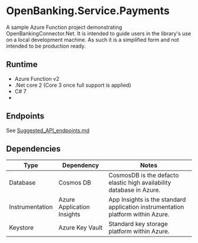 # OpenBanking.Service.Payments

A sample Azure Function project demonstrating OpenBankingConnector.Net. It is intended to guide users in the library's use on a local development machine. As such it is a simplified form and not intended to be production ready.

## Runtime

* Azure Function v2
* .Net core 2  (Core 3 once full support is applied)
* C# 7
* 
## Endpoints

See [Suggested_API_endpoints.md](Suggested_API_endpoints.md)

## Dependencies
| Type | Dependency | Notes |
| -- | -- | -- | 
| Database | Cosmos DB | CosmosDB is the defacto elastic high availability database in Azure. 
| Instrumentation | Azure Application Insights | App Insights is the standard application instrumentation platform within Azure.
| Keystore | Azure Key Vault | Standard key storage platform within Azure.
